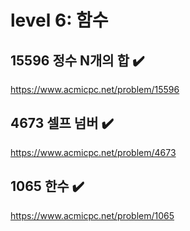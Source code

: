 level 6: 함수
===

## 15596 정수 N개의 합 ✔️
https://www.acmicpc.net/problem/15596

## 4673 셀프 넘버 ✔️
https://www.acmicpc.net/problem/4673

## 1065 한수 ✔️
https://www.acmicpc.net/problem/1065
